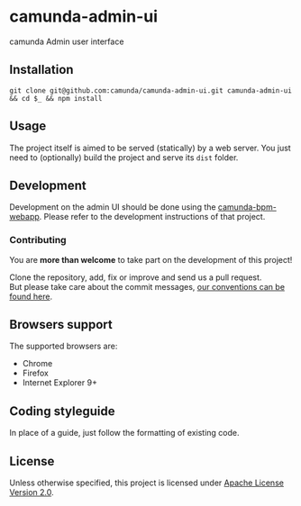 # camunda-admin-ui

camunda Admin user interface

## Installation

`git clone git@github.com:camunda/camunda-admin-ui.git camunda-admin-ui && cd $_ && npm install`

## Usage

The project itself is aimed to be served (statically) by a web server.
You just need to (optionally) build the project and serve its `dist` folder.

## Development

Development on the admin UI should be done using the [camunda-bpm-webapp](https://github.com/camunda/camunda-bpm-webapp/). Please refer to the development instructions of that project.

### Contributing

You are __more than welcome__ to take part on the development of this project!

Clone the repository, add, fix or improve and send us a pull request.    
But please take care about the commit messages, [our conventions can be found
here](https://github.com/ajoslin/conventional-changelog/blob/master/CONVENTIONS.md).


## Browsers support

The supported browsers are:
 - Chrome
 - Firefox
 - Internet Explorer 9+

## Coding styleguide

In place of a guide, just follow the formatting of existing code.

## License

Unless otherwise specified, this project is licensed under [Apache License Version 2.0](./LICENSE).
